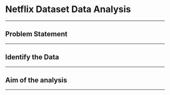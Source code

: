 # Netflix Dataset Data Analysis
-----

## Problem Statement



-----

## Identify the Data



-----

## Aim of the analysis



-----
